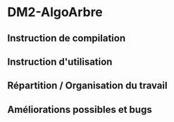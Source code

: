 # DM2-AlgoArbre

## Instruction de compilation
## Instruction d'utilisation
## Répartition / Organisation du travail
## Améliorations possibles et bugs